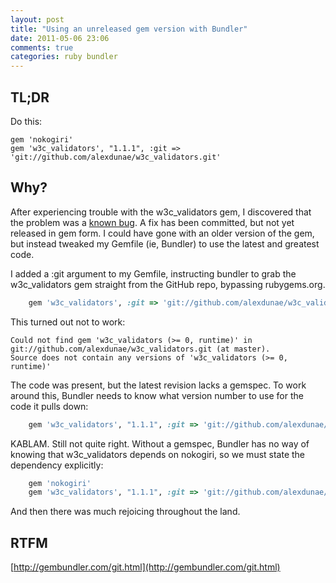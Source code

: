 ```yaml
---
layout: post
title: "Using an unreleased gem version with Bundler"
date: 2011-05-06 23:06
comments: true
categories: ruby bundler
---
```

## TL;DR

Do this:

    gem 'nokogiri'
    gem 'w3c_validators', "1.1.1", :git => 'git://github.com/alexdunae/w3c_validators.git'

## Why?

After experiencing trouble with the w3c_validators gem, I discovered that the problem was a [known bug](https://github.com/alexdunae/w3c_validators/issues/3).  A fix has been committed, but not yet released in gem form.  I could have gone with an older version of the gem, but instead tweaked my Gemfile (ie, Bundler) to use the latest and greatest code.

I added a :git argument to my Gemfile, instructing bundler to grab the w3c_validators gem straight from the GitHub repo, bypassing rubygems.org.

``` ruby
    gem 'w3c_validators', :git => 'git://github.com/alexdunae/w3c_validators.git'
```

This turned out not to work:

    Could not find gem 'w3c_validators (>= 0, runtime)' in 
    git://github.com/alexdunae/w3c_validators.git (at master).
    Source does not contain any versions of 'w3c_validators (>= 0, runtime)'

The code was present, but the latest revision lacks a gemspec.  To work around this, Bundler needs to know what version number to use for the code it pulls down:

``` ruby
    gem 'w3c_validators', "1.1.1", :git => 'git://github.com/alexdunae/w3c_validators.git'
```

KABLAM.  Still not quite right.  Without a gemspec, Bundler has no way of knowing that w3c_validators depends on nokogiri, so we must state the dependency explicitly:

``` ruby
    gem 'nokogiri'
    gem 'w3c_validators', "1.1.1", :git => 'git://github.com/alexdunae/w3c_validators.git'
```

And then there was much rejoicing throughout the land.

## RTFM

[http://gembundler.com/git.html](http://gembundler.com/git.html)
